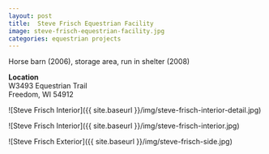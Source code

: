 ```yaml
---
layout: post
title:  Steve Frisch Equestrian Facility
image: steve-frisch-equestrian-facility.jpg
categories: equestrian projects
---
```


Horse barn (2006), storage area, run in shelter (2008)

**Location**  
W3493 Equestrian Trail  
Freedom, WI 54912

![Steve Frisch Interior]({{ site.baseurl }}/img/steve-frisch-interior-detail.jpg)

![Steve Frisch Interior]({{ site.baseurl }}/img/steve-frisch-interior.jpg)

![Steve Frisch Exterior]({{ site.baseurl }}/img/steve-frisch-side.jpg)